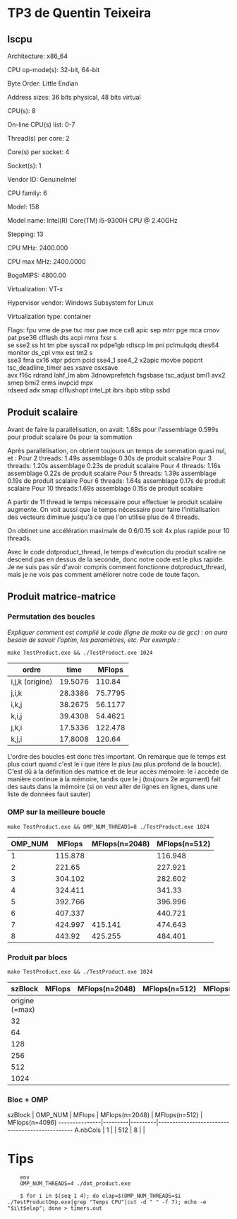# TP3 de Quentin Teixeira

## lscpu

Architecture:        x86_64

CPU op-mode(s):      32-bit, 64-bit

Byte Order:          Little Endian

Address sizes:       36 bits physical, 48 bits virtual

CPU(s):              8

On-line CPU(s) list: 0-7

Thread(s) per core:  2

Core(s) per socket:  4

Socket(s):           1

Vendor ID:           GenuineIntel

CPU family:          6

Model:               158    

Model name:          Intel(R) Core(TM) i5-9300H CPU @ 2.40GHz

Stepping:            13

CPU MHz:             2400.000

CPU max MHz:         2400.0000

BogoMIPS:            4800.00

Virtualization:      VT-x

Hypervisor vendor:   Windows Subsystem for Linux

Virtualization type: container

Flags:               fpu vme de pse tsc msr pae mce cx8 apic sep mtrr pge mca cmov pat pse36 clflush dts acpi mmx fxsr s                     
                        se sse2 ss ht tm pbe syscall nx pdpe1gb rdtscp lm pni pclmulqdq dtes64 monitor ds_cpl vmx est tm2 s                     
                        sse3 fma cx16 xtpr pdcm pcid sse4_1 sse4_2 x2apic movbe popcnt tsc_deadline_timer aes xsave osxsave                      
                        avx f16c rdrand lahf_lm abm 3dnowprefetch fsgsbase tsc_adjust bmi1 avx2 smep bmi2 erms invpcid mpx                      
                        rdseed adx smap clflushopt intel_pt ibrs ibpb stibp ssbd


## Produit scalaire 

Avant de faire la parallèlisation, on avait:
    1.88s pour l'assemblage
    0.599s pour produit scalaire
    0s pour la sommation
    
Après parallèlisation, on obtient toujours
un temps de sommation quasi nul, et :
Pour 2 threads: 1.49s assemblage
                0.30s de produit scalaire
Pour 3 threads: 1.20s assemblage
                0.23s de produit scalaire
Pour 4 threads: 1.16s assemblage
                0.22s de produit scalaire
Pour 5 threads: 1.39s assemblage
                0.19s de produit scalaire
Pour 6 threads: 1.64s assemblage
                0.17s de produit scalaire
Pour 10 threads:1.69s assemblage
                0.15s de produit scalaire
    
A partir de 11 thread le temps nécessaire pour effectuer le produit scalaire augmente.
On voit aussi que le temps nécessaire pour faire l'initialisation des vecteurs
diminue jusqu'à ce que l'on utilise plus de 4 threads.

On obtinet une accélération maximale de 0.6/0.15
soit 4x plus rapide pour 10 threads.

Avec le code dotproduct_thread,
le temps d'exécution du produit scalire ne
descend pas en dessus de la seconde,
donc notre code est le plus rapide.
Je ne suis pas sûr d'avoir compris comment fonctionne dotproduct_thread, mais je ne vois pas comment améliorer notre code de toute façon.



## Produit matrice-matrice



### Permutation des boucles

*Expliquer comment est compilé le code (ligne de make ou de gcc) : on aura besoin de savoir l'optim, les paramètres, etc. Par exemple :*

`make TestProduct.exe && ./TestProduct.exe 1024`


  ordre           | time    | MFlops
------------------|---------|---------
i,j,k (origine)   | 19.5076 | 110.84
j,i,k             | 28.3386 | 75.7795
i,k,j             | 38.2675 | 56.1177
k,i,j             | 39.4308 | 54.4621
j,k,i             | 17.5336 | 122.478
k,j,i             | 17.8008 | 120.64


L'ordre des boucles est donc très important. On remarque que le temps est plus court quand c'est le i que itére le plus (au plus profond de la boucle).
C'est dû à la définition des matrice et de leur accès mémoire: le i accède de manière continue à la mémoire, tandis que le j (toujours 2e argument) fait des sauts dans la mémoire (si on veut aller de lignes en lignes, dans une liste de données faut sauter)


### OMP sur la meilleure boucle 

`make TestProduct.exe && OMP_NUM_THREADS=8 ./TestProduct.exe 1024`

  OMP_NUM         | MFlops  | MFlops(n=2048) | MFlops(n=512)
------------------|---------|----------------|----------------
1                 | 115.878 | | 116.948
2                 | 221.65 | | 227.921
3                 | 304.102 | | 282.602
4                 | 324.411 | | 341.33
5                 | 392.766 | | 396.996
6                 | 407.337 | | 440.721
7                 | 424.997 | 415.141 | 474.643
8                 | 443.92 | 425.255 | 484.401


### Produit par blocs

`make TestProduct.exe && ./TestProduct.exe 1024`

  szBlock         | MFlops  | MFlops(n=2048) | MFlops(n=512)  | MFlops(n=4096)
------------------|---------|----------------|----------------|---------------
origine (=max)    |  |
32                |  |
64                |  |
128               |  |
256               |  |
512               |  | 
1024              |  |




### Bloc + OMP



  szBlock      | OMP_NUM | MFlops  | MFlops(n=2048) | MFlops(n=512)  | MFlops(n=4096)
---------------|---------|---------|------------------------------------------------
A.nbCols       |  1      |         | 
512            |  8      |         | 







# Tips 

```
	env 
	OMP_NUM_THREADS=4 ./dot_product.exe
```

```
    $ for i in $(seq 1 4); do elap=$(OMP_NUM_THREADS=$i ./TestProductOmp.exe|grep "Temps CPU"|cut -d " " -f 7); echo -e "$i\t$elap"; done > timers.out
```
